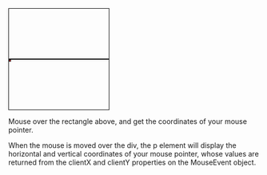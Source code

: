 <!DOCTYPE html>
<html>
<head>
  <title>
    JK
    </title>
<style>
.div {
  width: 200px;
  height: 100px;
  border: 1px solid black;
}
#hi{
background-color: red;
  width: 2px;
  height: 2px;
  border: 1px solid black;
}
</style>
</head>
<body>

<div class="div" onmousemove="myFunction(event)" ></div>

<div class="div"  >
<div id="hi" ></div>
</div>
<p>Mouse over the rectangle above, and get the coordinates of your mouse pointer.</p>

<p>When the mouse is moved over the div, the p element will display the horizontal and vertical coordinates of your mouse pointer, whose values are returned from the clientX and clientY properties on the 
MouseEvent object.</p>

<p id="demo"></p>

<script>
function myFunction(e) {
  var x = e.clientX;
  var y = e.clientY;
  var coor = "Coordinates: (" + x + "," + y + ")";
 
  move(x,y+100);
  document.getElementById("demo").innerHTML = coor;
}
function move(x,y) {
  var d=document.getElementById("hi");
  d.style.position='absolute';
  d.style.left=x+'px';
  d.style.top=y+'px';
  
}


function clearCoor() {
  document.getElementById("demo").innerHTML = "";
}
</script>

</body>
</html>
